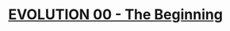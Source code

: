 # [EVOLUTION 00 - The Beginning](07-comprehensive-technical-documentation/7.6-engineering/7.6.2-evolutions/EVOL-00/readme.md)
